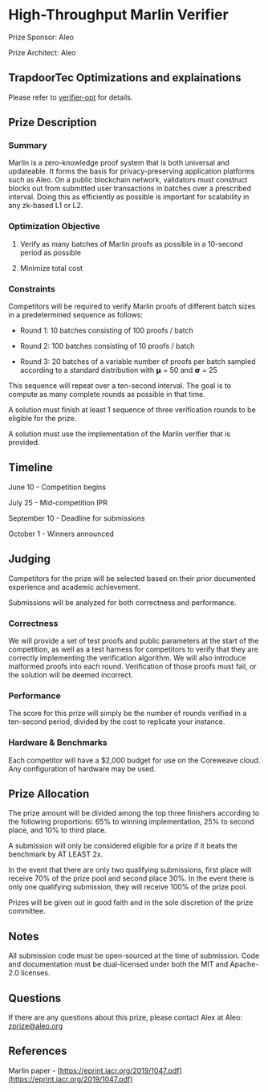 # High-Throughput Marlin Verifier

Prize Sponsor: Aleo

Prize Architect: Aleo

## TrapdoorTec Optimizations and explainations

Please refer to [verifier-opt](./verifier-opt.md) for details.

## Prize Description

### Summary

Marlin is a zero-knowledge proof system that is both universal and updateable. It forms the basis for privacy-preserving application platforms such as Aleo. On a public blockchain network, validators must construct blocks out from submitted user transactions in batches over a prescribed interval. Doing this as efficiently as possible is important for scalability in any zk-based L1 or L2.

### Optimization Objective

1.  Verify as many batches of Marlin proofs as possible in a 10-second period as possible
    
2.  Minimize total cost
    

### Constraints

Competitors will be required to verify Marlin proofs of different batch sizes in a predetermined sequence as follows:

-   Round 1: 10 batches consisting of 100 proofs / batch
    
-   Round 2: 100 batches consisting of 10 proofs / batch
    
-   Round 3: 20 batches of a variable number of proofs per batch sampled according to a standard distribution with 𝝻 = 50 and 𝞂 = 25
    

This sequence will repeat over a ten-second interval. The goal is to compute as many complete rounds as possible in that time.

A solution must finish at least 1 sequence of three verification rounds to be eligible for the prize.

A solution must use the implementation of the Marlin verifier that is provided.

  
  

## Timeline

  

June 10 - Competition begins

July 25 - Mid-competition IPR

September 10 - Deadline for submissions

October 1 - Winners announced

## Judging

  

Competitors for the prize will be selected based on their prior documented experience and academic achievement.

  

Submissions will be analyzed for both correctness and performance.

### Correctness

  

We will provide a set of test proofs and public parameters at the start of the competition, as well as a test harness for competitors to verify that they are correctly implementing the verification algorithm. We will also introduce malformed proofs into each round. Verification of those proofs must fail, or the solution will be deemed incorrect.

### Performance

The score for this prize will simply be the number of rounds verified in a ten-second period, divided by the cost to replicate your instance.

### Hardware & Benchmarks

Each competitor will have a $2,000 budget for use on the Coreweave cloud. Any configuration of hardware may be used.

## Prize Allocation

The prize amount will be divided among the top three finishers according to the following proportions: 65% to winning implementation, 25% to second place, and 10% to third place.

  

A submission will only be considered eligible for a prize if it beats the benchmark by AT LEAST 2x.

  

In the event that there are only two qualifying submissions, first place will receive 70% of the prize pool and second place 30%. In the event there is only one qualifying submission, they will receive 100% of the prize pool.

  

Prizes will be given out in good faith and in the sole discretion of the prize committee.

  

## Notes

  

All submission code must be open-sourced at the time of submission. Code and documentation must be dual-licensed under both the MIT and Apache-2.0 licenses.

## Questions

  

If there are any questions about this prize, please contact Alex at Aleo: [zprize@aleo.org](mailto:zprize@aleo.org)

  

## References

Marlin paper - [https://eprint.iacr.org/2019/1047.pdf](https://eprint.iacr.org/2019/1047.pdf)
